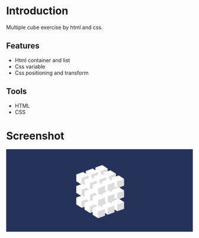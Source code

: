 # Introduction

Multiple cube exercise by html and css.

## Features

- Html container and list
- Css variable
- Css positioning and transform

## Tools

- HTML
- CSS

# Screenshot

![multiple cube exercise screenshot](/preview.png)
